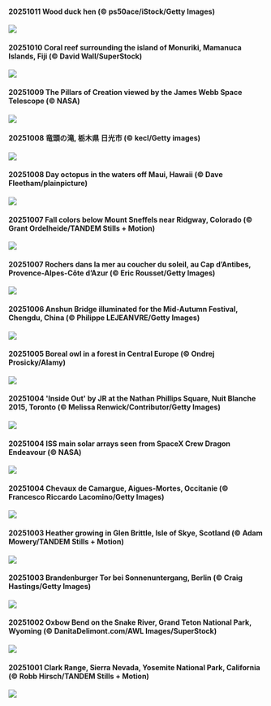 #### 20251011 Wood duck hen (© ps50ace/iStock/Getty Images)

![](20251011_WoodDuckHen_1920x1080.jpg)

#### 20251010 Coral reef surrounding the island of Monuriki, Mamanuca Islands, Fiji (© David Wall/SuperStock)

![](20251010_MonurikiFiji_1920x1080.jpg)

#### 20251009 The Pillars of Creation viewed by the James Webb Space Telescope (© NASA)

![](20251009_WebbPillars_1920x1080.jpg)

#### 20251008 竜頭の滝, 栃木県 日光市 (© kecl/Getty images)

![](20251008_Ryuzufalls_1920x1080.jpg)

#### 20251008 Day octopus in the waters off Maui, Hawaii (© Dave Fleetham/plainpicture)

![](20251008_OctopusCyanea_1920x1080.jpg)

#### 20251007 Fall colors below Mount Sneffels near Ridgway, Colorado (© Grant Ordelheide/TANDEM Stills + Motion)

![](20251007_RidgwayAspens_1920x1080.jpg)

#### 20251007 Rochers dans la mer au coucher du soleil, au Cap d’Antibes, Provence-Alpes-Côte d’Azur (© Eric Rousset/Getty Images)

![](20251007_CapAntibes_1920x1080.jpg)

#### 20251006 Anshun Bridge illuminated for the Mid-Autumn Festival, Chengdu, China (© Philippe LEJEANVRE/Getty Images)

![](20251006_AnshunBridge_1920x1080.jpg)

#### 20251005 Boreal owl in a forest in Central Europe (© Ondrej Prosicky/Alamy)

![](20251005_TeacherOwl_1920x1080.jpg)

#### 20251004 'Inside Out' by JR at the Nathan Phillips Square, Nuit Blanche 2015, Toronto (© Melissa Renwick/Contributor/Getty Images)

![](20251004_InsideOutNB_1920x1080.jpg)

#### 20251004 ISS main solar arrays seen from SpaceX Crew Dragon Endeavour (© NASA)

![](20251004_DragonEndeavour_1920x1080.jpg)

#### 20251004 Chevaux de Camargue, Aigues-Mortes, Occitanie (© Francesco Riccardo Lacomino/Getty Images)

![](20251004_CamagueHorses_1920x1080.jpg)

#### 20251003 Heather growing in Glen Brittle, Isle of Skye, Scotland (© Adam Mowery/TANDEM Stills + Motion)

![](20251003_SkyeHeather_1920x1080.jpg)

#### 20251003 Brandenburger Tor bei Sonnenuntergang, Berlin (© Craig Hastings/Getty Images)

![](20251003_BrandenburgGate_1920x1080.jpg)

#### 20251002 Oxbow Bend on the Snake River, Grand Teton National Park, Wyoming (© DanitaDelimont.com/AWL Images/SuperStock)

![](20251002_OxbowBend_1920x1080.jpg)

#### 20251001 Clark Range, Sierra Nevada, Yosemite National Park, California (© Robb Hirsch/TANDEM Stills + Motion)

![](20251001_YosemiteClark_1920x1080.jpg)


